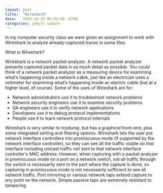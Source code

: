 ```yaml
---
layout: post
title:  "Wireshark"
date:   2020-10-29 06:52:45 -0700
categories: jekyll update
---
```

In my computer security class we were given an assignment to work with Wireshark to analyze already-captured traces in some files. <p>
What is Wireshark? <p>
Wireshark is a network packet analyzer. A network packet analyzer presents captured packet data in as much detail as possible. You could think of a network packet analyzer as a measuring device for examining what’s happening inside a network cable, just like an electrician uses a voltmeter for examining what’s happening inside an electric cable (but at a higher level, of course).
Some of the uses of Wireshark are for:
<ul>
  <li>
Network administrators use it to troubleshoot network problems
    </li><li>
Network security engineers use it to examine security problems
  </li><li>
  QA engineers use it to verify network applications </li> <li>
  Developers use it to debug protocol implementations </li> <li>
People use it to learn network protocol internals  </li>
</ul>
<p>
Wireshark is very similar to tcpdump, but has a graphical front-end, plus some integrated sorting and filtering options. Wireshark lets the user put network interface controllers into promiscuous mode (if supported by the network interface controller), so they can see all the traffic visible on that interface including unicast traffic not sent to that network interface controller's MAC address. However, when capturing with a packet analyzer in promiscuous mode on a port on a network switch, not all traffic through the switch is necessarily sent to the port where the capture is done, so capturing in promiscuous mode is not necessarily sufficient to see all network traffic. Port mirroring or various network taps extend capture to any point on the network. Simple passive taps are extremely resistant to tampering
